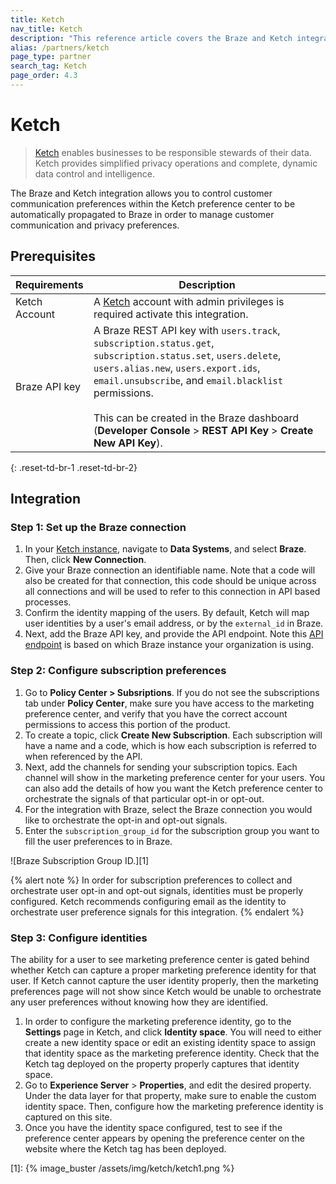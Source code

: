 ```yaml
---
title: Ketch
nav_title: Ketch
description: "This reference article covers the Braze and Ketch integration. Ketch provides simplified privacy operations and complete, dynamic data control and intelligence."
alias: /partners/ketch
page_type: partner
search_tag: Ketch
page_order: 4.3
---
```


# Ketch

> [Ketch](https://www.ketch.com) enables businesses to be responsible stewards of their data. Ketch provides simplified privacy operations and complete, dynamic data control and intelligence.

The Braze and Ketch integration allows you to control customer communication preferences within the Ketch preference center to be automatically propagated to Braze in order to manage customer communication and privacy preferences. 

## Prerequisites

| Requirements | Description |
|---|---|
| Ketch Account | A [Ketch](https://www.ketch.com) account with admin privileges is required activate this integration. |
| Braze API key | A Braze REST API key with `users.track`, `subscription.status.get`, `subscription.status.set`, `users.delete`, `users.alias.new`, `users.export.ids`, `email.unsubscribe`, and `email.blacklist` permissions. <br><br> This can be created in the Braze dashboard (**Developer Console** > **REST API Key** > **Create New API Key**). |
{: .reset-td-br-1 .reset-td-br-2}

## Integration

### Step 1: Set up the Braze connection

1. In your [Ketch instance](https://app.ketch.com), navigate to **Data Systems**, and select **Braze**. Then, click **New Connection**.
2. Give your Braze connection an identifiable name. Note that a code will also be created for that connection, this code should be unique across all connections and will be used to refer to this connection in API based processes.
3. Confirm the identity mapping of the users. By default, Ketch will map user identities by a user's email address, or by the `external_id` in Braze.
4. Next, add the Braze API key, and provide the API endpoint. Note this [API endpoint](https://www.braze.com/docs/api/basics/#endpoints) is based on which Braze instance your organization is using.

### Step 2: Configure subscription preferences

1. Go to **Policy Center > Subsriptions**. If you do not see the subscriptions tab under **Policy Center**, make sure you have access to the marketing preference center, and verify that you have the correct account permissions to access this portion of the product.
2. To create a topic, click **Create New Subscription**. Each subscription will have a name and a code, which is how each subscription is referred to when referenced by the API.
3. Next, add the channels for sending your subscription topics. Each channel will show in the marketing preference center for your users. You can also add the details of how you want the Ketch preference center to orchestrate the signals of that particular opt-in or opt-out.
4. For the integration with Braze, select the Braze connection you would like to orchestrate the opt-in and opt-out signals.
5. Enter the `subscription_group_id` for the subscription group you want to fill the user preferences to in Braze.

![Braze Subscription Group ID.][1]

{% alert note %}
In order for subscription preferences to collect and orchestrate user opt-in and opt-out signals, identities must be properly configured. Ketch recommends configuring email as the identity to orchestrate user preference signals for this integration.
{% endalert %}

### Step 3: Configure identities

The ability for a user to see marketing preference center is gated behind whether Ketch can capture a proper marketing preference identity for that user. If Ketch cannot capture the user identity properly, then the marketing preferences page will not show since Ketch would be unable to orchestrate any user preferences without knowing how they are identified.

1. In order to configure the marketing preference identity, go to the **Settings** page in Ketch, and click  **Identity space**. You will need to either create a new identity space or edit an existing identity space to assign that identity space as the marketing preference identity. Check that the Ketch tag deployed on the property properly captures that identity space.
2. Go to **Experience Server** > **Properties**, and edit the desired property. Under the data layer for that property, make sure to enable the custom identity space. Then, configure how the marketing preference identity is captured on this site.
3. Once you have the identity space configured, test to see if the preference center appears by opening the preference center on the website where the Ketch tag has been deployed.


[1]: {% image_buster /assets/img/ketch/ketch1.png %}